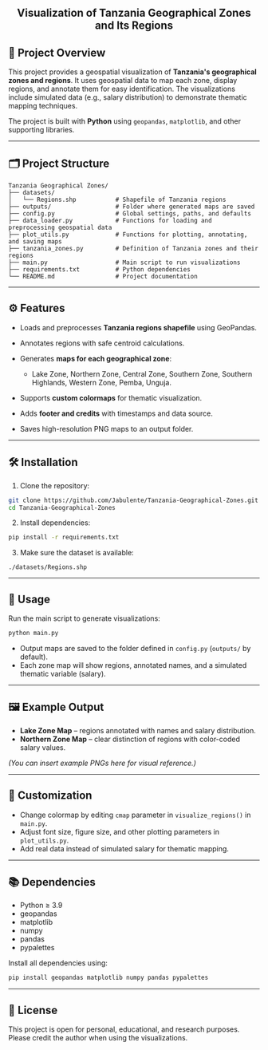 <h2 align='center'> Visualization of Tanzania Geographical Zones and Its Regions</h1>

## 📌 Project Overview

This project provides a geospatial visualization of **Tanzania's geographical zones and regions**. It uses geospatial data to map each zone, display regions, and annotate them for easy identification. The visualizations include simulated data (e.g., salary distribution) to demonstrate thematic mapping techniques.

The project is built with **Python** using `geopandas`, `matplotlib`, and other supporting libraries.

---

## 🗂️ Project Structure

```text
Tanzania Geographical Zones/
├── datasets/
│   └── Regions.shp           # Shapefile of Tanzania regions
├── outputs/                  # Folder where generated maps are saved
├── config.py                 # Global settings, paths, and defaults
├── data_loader.py            # Functions for loading and preprocessing geospatial data
├── plot_utils.py             # Functions for plotting, annotating, and saving maps
├── tanzania_zones.py         # Definition of Tanzania zones and their regions
├── main.py                   # Main script to run visualizations
├── requirements.txt          # Python dependencies
└── README.md                 # Project documentation
```

---

## ⚙️ Features

* Loads and preprocesses **Tanzania regions shapefile** using GeoPandas.
* Annotates regions with safe centroid calculations.
* Generates **maps for each geographical zone**:

  * Lake Zone, Northern Zone, Central Zone, Southern Zone, Southern Highlands, Western Zone, Pemba, Unguja.
* Supports **custom colormaps** for thematic visualization.
* Adds **footer and credits** with timestamps and data source.
* Saves high-resolution PNG maps to an output folder.

---

## 🛠️ Installation

1. Clone the repository:

```bash
git clone https://github.com/Jabulente/Tanzania-Geographical-Zones.git
cd Tanzania-Geographical-Zones
```

2. Install dependencies:

```bash
pip install -r requirements.txt
```

3. Make sure the dataset is available:

```
./datasets/Regions.shp
```

---

## 🚀 Usage

Run the main script to generate visualizations:

```bash
python main.py
```

* Output maps are saved to the folder defined in `config.py` (`outputs/` by default).
* Each zone map will show regions, annotated names, and a simulated thematic variable (salary).

---

## 🖼️ Example Output

* **Lake Zone Map** – regions annotated with names and salary distribution.
* **Northern Zone Map** – clear distinction of regions with color-coded salary values.

*(You can insert example PNGs here for visual reference.)*

---

## 🔧 Customization

* Change colormap by editing `cmap` parameter in `visualize_regions()` in `main.py`.
* Adjust font size, figure size, and other plotting parameters in `plot_utils.py`.
* Add real data instead of simulated salary for thematic mapping.

---

## 📚 Dependencies

* Python ≥ 3.9
* geopandas
* matplotlib
* numpy
* pandas
* pypalettes

Install all dependencies using:

```bash
pip install geopandas matplotlib numpy pandas pypalettes
```

---

## 📄 License

This project is open for personal, educational, and research purposes. Please credit the author when using the visualizations.
